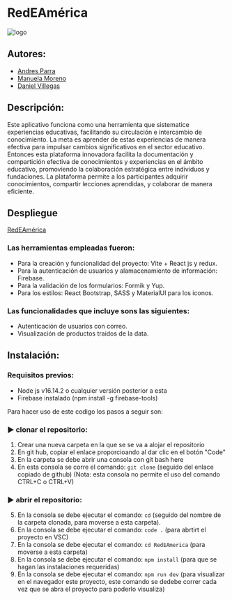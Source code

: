 # RedEAmérica
![logo]([https://images.jumpseller.com/store/corpoayapel-artesanias/store/logo/LogoArt.png?1620736148](https://redeamerica.org/Portals/0/favicon.ico?ver=eXYmmWW-wA8feODJgkZVZQ%3d%3d))
## Autores:
- [Andres Parra](https://github.com/AndresParra11)
- [Manuela Moreno](https://github.com/mamorenoc2)
- [Daniel Villegas](https://github.com/daesvi)

  
## Descripción: 
Este aplicativo funciona como una herramienta que sistematice experiencias educativas, facilitando su circulación e intercambio de conocimiento. La meta es aprender de estas experiencias de manera efectiva para impulsar cambios significativos en el sector educativo. Entonces esta plataforma innovadora facilita la documentación y compartición efectiva de conocimientos y experiencias en el ámbito educativo, promoviendo la colaboración estratégica entre individuos y fundaciones. La plataforma permite a los participantes adquirir conocimientos, compartir lecciones aprendidas, y colaborar de manera eficiente.

## Despliegue

[RedEAmérica](https://red-e-america.vercel.app/)

### Las herramientas empleadas fueron: 
- Para la creación y funcionalidad del proyecto: Vite + React js y redux.
- Para la autenticación de usuarios y alamacenamiento de información: Firebase.
- Para la validación de los formularios: Formik y Yup.
- Para los estilos: React Bootstrap,  SASS y MaterialUI para los iconos.
  
### Las funcionalidades que incluye sons las siguientes:
- Autenticación de usuarios con correo.
- Visualización de productos traidos de la data.

## Instalación: 
### Requisitos previos: 
- Node js v16.14.2 o cualquier versión posterior a esta
- Firebase instalado (npm install -g firebase-tools)

Para hacer uso de este codigo los pasos a seguir son: 
### ▶ clonar el repositorio:
1. Crear una nueva carpeta en la que se se va a alojar el repositorio
2. En git hub, copiar el enlace proporcioando al dar clic en el botón "Code" 
3. En la carpeta se debe abrir una consola con git bash here 
4. En esta consola se corre el comando: `git clone` (seguido del enlace copiado de github) (Nota: esta consola no permite el uso del comando CTRL+C o CTRL+V)
### ▶ abrir el repositorio:
5. En la consola se debe ejecutar el comando: `cd` (seguido del nombre de la carpeta clonada, para moverse a esta carpeta).
6. En la consola se debe ejecutar el comando: `code .` (para abrtirt el proyecto en VSC)
7. En la consola se debe ejecutar el comando: `cd RedEAmerica`  (para moverse a esta carpeta)
8. En la consola se debe ejecutar el comando: `npm install` (para que se hagan las instalaciones requeridas)
9. En la consola se debe ejecutar el comando: `npm run dev` (para visualizar en el navegador este proyecto, este comando se dedebe correr cada vez que se abra el proyecto para poderlo visualiza)
